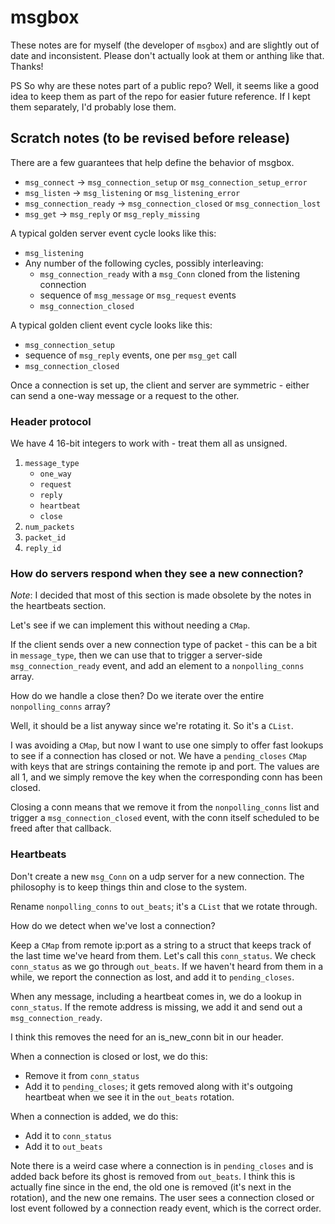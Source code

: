 # msgbox

These notes are for myself (the developer of `msgbox`) and
are slightly out of date and inconsistent. Please don't
actually look at them or anthing like that. Thanks!

PS So why are these notes part of a public repo?
Well, it seems like a good idea to keep them
as part of the repo for easier future reference. If I kept them separately,
I'd probably lose them.

## Scratch notes (to be revised before release)

There are a few guarantees that help define the behavior of msgbox.

* `msg_connect` -> `msg_connection_setup` or `msg_connection_setup_error`
* `msg_listen` -> `msg_listening` or `msg_listening_error`
* `msg_connection_ready` -> `msg_connection_closed` or `msg_connection_lost`
* `msg_get` -> `msg_reply` or `msg_reply_missing`

A typical golden server event cycle looks like this:

* `msg_listening`
* Any number of the following cycles, possibly interleaving:
  * `msg_connection_ready` with a `msg_Conn` cloned from the listening connection
  * sequence of `msg_message` or `msg_request` events
  * `msg_connection_closed`

A typical golden client event cycle looks like this:

* `msg_connection_setup`
* sequence of `msg_reply` events, one per `msg_get` call
* `msg_connection_closed`

Once a connection is set up, the client and server are symmetric - either
can send a one-way message or a request to the other.

### Header protocol

We have 4 16-bit integers to work with - treat them all as unsigned.

1. `message_type`
   * `one_way`
   * `request`
   * `reply`
   * `heartbeat`
   * `close`
2. `num_packets`
3. `packet_id`
4. `reply_id`

### How do servers respond when they see a new connection?

*Note*: I decided that most of this section is made
obsolete by the notes in the heartbeats section.

Let's see if we can implement this without needing a `CMap`.

If the client sends over a new connection type of packet - this can be
a bit in `message_type`, then we can use that to trigger a server-side
`msg_connection_ready` event, and add an element to a `nonpolling_conns`
array.

How do we handle a close then? Do we iterate over the entire `nonpolling_conns`
array?

Well, it should be a list anyway since we're rotating it. So it's a `CList`.

I was avoiding a `CMap`, but now I want to use one simply to offer fast lookups to see if a connection has closed or not. We have a `pending_closes` `CMap` with
keys that are strings containing the remote ip and port. The values are all 1,
and we simply remove the key when the corresponding conn has been closed.

Closing a conn means that we remove it from the `nonpolling_conns` list and
trigger a `msg_connection_closed` event, with the conn itself scheduled to
be freed after that callback.

### Heartbeats

Don't create a new `msg_Conn` on a udp server for a new connection. The philosophy
is to keep things thin and close to the system.

Rename `nonpolling_conns` to `out_beats`; it's a `CList` that we rotate through.

How do we detect when we've lost a connection?

Keep a `CMap` from remote ip:port as a string to a struct that keeps
track of the last time we've heard from them.
Let's call this `conn_status`.
We check `conn_status` as we
go through `out_beats`. If we haven't heard from them in a while, we report
the connection as lost, and add it to `pending_closes`.

When any message, including a heartbeat comes in, we do a lookup in `conn_status`.
If the remote address is missing, we add it and send out a `msg_connection_ready`.

I think this removes the need for an is_new_conn bit in our header.

When a connection is closed or lost, we do this:
* Remove it from `conn_status`
* Add it to `pending_closes`; it gets removed along with it's outgoing
  heartbeat when we see it in the `out_beats` rotation.

When a connection is added, we do this:
* Add it to `conn_status`
* Add it to `out_beats`

Note there is a weird case where a connection is in `pending_closes` and is added back before its ghost is removed from `out_beats`. I think this is actually fine since in the end, the old one is removed (it's next in the rotation), and the new one remains. The user sees a connection closed or lost event followed by a connection ready event, which is the correct order.
